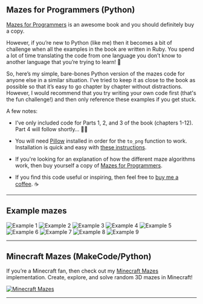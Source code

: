 ## Mazes for Programmers (Python)

[Mazes for Programmers](http://www.mazesforprogrammers.com) is an awesome book and you should definitely buy a copy. 

However, if you’re new to Python (like me) then it becomes a bit of challenge when all the examples in the book are written in Ruby. You spend a lot of time translating the code from one language you don’t know to another language that you’re trying to learn! 🙇

So, here’s my simple, bare-bones Python version of the mazes code for anyone else in a similar situation. I’ve tried to keep it as close to the book as possible so that it’s easy to go chapter by chapter without distractions. However, I would recommend that you try writing your own code first (that's the fun challenge!) and then only reference these examples if you get stuck.

A few notes: 

* I’ve only included code for Parts 1, 2, and 3 of the book (chapters 1-12). Part 4 will follow shortly… 🧑‍💻

* You will need [Pillow](https://pillow.readthedocs.io/en/stable/) installed in order for the `to_png` function to work. Installation is quick and easy with [these instructions](https://pillow.readthedocs.io/en/stable/installation.html).

* If you're looking for an explanation of how the different maze algorithms work, then buy yourself a copy of [Mazes for Programmers](http://www.mazesforprogrammers.com).

* If you find this code useful or inspiring, then feel free to [buy me a coffee](https://www.buymeacoffee.com/crux). ☕️

***

## Example mazes

![Example 1](https://user-images.githubusercontent.com/88885429/147467420-0cc32401-72dd-4af8-983a-20888b38e7f4.png)
![Example 2](https://user-images.githubusercontent.com/88885429/147467424-f1392750-56f7-4226-b7ec-a3912ba504c6.png)
![Example 3](https://user-images.githubusercontent.com/88885429/147467426-62685783-2165-4124-8486-f3a8b458b809.png)
![Example 4](https://user-images.githubusercontent.com/88885429/147467430-44935dd0-e34f-4828-b160-fa7f34a73a2e.png)
![Example 5](https://user-images.githubusercontent.com/88885429/147467431-edea1700-2198-4d7f-8fbd-127844905f0b.png)
![Example 6](https://user-images.githubusercontent.com/88885429/147467433-3d1bcdfa-0d8e-4382-85a5-76d551100f2b.png)
![Example 7](https://user-images.githubusercontent.com/88885429/147835040-dee121e0-3f98-47d9-b327-6e8183696de5.png)
![Example 8](https://user-images.githubusercontent.com/88885429/147835042-001d5e3f-a981-4a96-981b-adf7eda1bdc4.png)
![Example 9](https://user-images.githubusercontent.com/88885429/147835044-07a11cad-bab1-4379-9fcc-6b4414f42cfe.png)

***

## Minecraft Mazes (MakeCode/Python)

If you’re a Minecraft fan, then check out my [Minecraft Mazes](https://github.com/crux888/minecraft-mazes-makecode) implementation. Create, explore, and solve random 3D mazes in Minecraft!

[![Minecraft Mazes](https://user-images.githubusercontent.com/88885429/145673312-385e35b2-b531-495c-b665-0cf8a4a3be4c.png)](https://youtu.be/dIAoOc1XKLQ)

***
